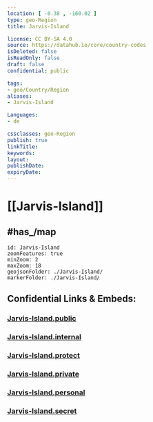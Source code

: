 ```yaml
---
location: [ -0.38 , -160.02 ] 
type: geo-Region
title: Jarvis-Island

license: CC BY-SA 4.0
source: https://datahub.io/core/country-codes
isDeleted: false
isReadOnly: false
draft: false
confidential: public

tags:
- geo/Country/Region
aliases:
- Jarvis-Island

Languages:
- de

cssclasses: geo-Region
publish: true
linkTitle: 
keywords: 
layout: 
publishDate: 
expiryDate: 
---
```


# [[Jarvis-Island]] 


## #has_/map 


```leaflet
id: Jarvis-Island
zoomFeatures: true 
minZoom: 2 
maxZoom: 18
geojsonFolder: ./Jarvis-Island/
markerFolder: ./Jarvis-Island/
```


## Confidential Links & Embeds: 

### [Jarvis-Island.public](/_public/\Earth\Continent\America~North\USA\USA~Islands\CountiesJarvis-Island.public.md) 

### [Jarvis-Island.internal](/_internal/\Earth\Continent\America~North\USA\USA~Islands\CountiesJarvis-Island.internal.md) 

### [Jarvis-Island.protect](/_protect/\Earth\Continent\America~North\USA\USA~Islands\CountiesJarvis-Island.protect.md) 

### [Jarvis-Island.private](/_private/\Earth\Continent\America~North\USA\USA~Islands\CountiesJarvis-Island.private.md) 

### [Jarvis-Island.personal](/_personal/\Earth\Continent\America~North\USA\USA~Islands\CountiesJarvis-Island.personal.md) 

### [Jarvis-Island.secret](/_secret/\Earth\Continent\America~North\USA\USA~Islands\CountiesJarvis-Island.secret.md)

